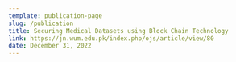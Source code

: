 ```yaml
---
template: publication-page
slug: /publication
title: Securing Medical Datasets using Block Chain Technology
link: https://jn.wum.edu.pk/index.php/ojs/article/view/80
date: December 31, 2022
---
```


